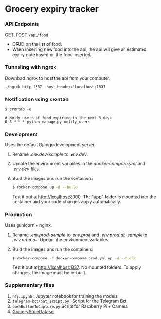 # Grocery expiry tracker

### API Endpoints
GET, POST `/api/food`
- CRUD on the list of food.
- When inserting new food into the api, the api will give an estimated expiry date based on the food inserted. 


### Tunneling with ngrok
Download [ngrok](https://ngrok.com) to host the api from your computer.
```shell script
./ngrok http 1337 -host-header='localhost:1337
```

### Notification using crontab
```shell script
$ crontab -e

# Noify users of food expiring in the next 3 days
0 8 * * * python manage.py notify_users
```


### Development

Uses the default Django development server.

1. Rename *.env.dev-sample* to *.env.dev*.
1. Update the environment variables in the *docker-compose.yml* and *.env.dev* files.
1. Build the images and run the containers:

    ```sh
    $ docker-compose up -d --build
    ```

    Test it out at [http://localhost:8000](http://localhost:8000). The "app" folder is mounted into the container and your code changes apply automatically.

### Production

Uses gunicorn + nginx.

1. Rename *.env.prod-sample* to *.env.prod* and *.env.prod.db-sample* to *.env.prod.db*. Update the environment variables.
1. Build the images and run the containers:

    ```sh
    $ docker-compose -f docker-compose.prod.yml up -d --build
    ```

    Test it out at [http://localhost:1337](http://localhost:1337). No mounted folders. To apply changes, the image must be re-built.


### Supplementary files
1. `hfg.ipynb` : Jupyter notebook for training the models
1. `telegram-bot/bot_script.py` : Script for the Telegram Bot 
1. `pushButtonToCapture.py` Script for Raspberry Pi + Camera
1.  [GroceryStoreDataset](https://github.com/marcusklasson/GroceryStoreDataset/tree/master/dataset/train)
